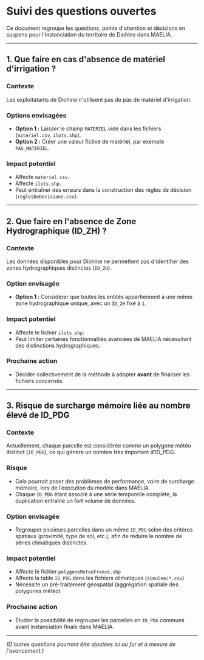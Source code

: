 # Suivi des questions ouvertes

Ce document regroupe les questions, points d'attention et décisions en suspens pour l'instanciation du territoire de Diohine dans MAELIA.

---

## 1. Que faire en cas d'absence de matériel d'irrigation ?

### Contexte

Les exploitatants de Diohine n'utilisent pas de pas de matériel d'irrigation.

### Options envisagées

- **Option 1 :** Laisser le champ `MATERIEL` vide dans les fichiers (`materiel.csv`, `ilots.shp`).
- **Option 2 :** Créer une valeur fictive de matériel, par exemple `PAS_MATERIEL`.

### Impact potentiel

- Affecte `materiel.csv`.
- Affecte `ilots.shp`.
- Peut entraîner des erreurs dans la construction des règles de décision (`reglesDeDecisions.csv`).

---

## 2. Que faire en l'absence de Zone Hydrographique (ID_ZH) ?

### Contexte

Les données disponibles pour Diohine ne permettent pas d'identifier des zones hydrographiques distinctes (`ID_ZH`).

### Option envisagée

- **Option 1 :** Considérer que toutes les entités appartiennent à une même zone hydrographique unique, avec un `ID_ZH` fixé à `1`.

### Impact potentiel

- Affecte le fichier `ilots.shp`.
- Peut limiter certaines fonctionnalités avancées de MAELIA nécessitant des distinctions hydrographiques.

### Prochaine action

- Décider collectivement de la méthode à adopter **avant** de finaliser les fichiers concernés.

---

## 3. Risque de surcharge mémoire liée au nombre élevé de ID_PDG

### Contexte

Actuellement, chaque parcelle est considérée comme un polygone météo distinct (`ID_PDG`), ce qui génère un nombre très important d’ID_PDG.

### Risque

- Cela pourrait poser des problèmes de performance, voire de surcharge mémoire, lors de l’exécution du modèle dans MAELIA.
- Chaque `ID_PDG` étant associé à une série temporelle complète, la duplication entraîne un fort volume de données.

### Option envisagée

- Regrouper plusieurs parcelles dans un même `ID_PDG` selon des critères spatiaux (proximité, type de sol, etc.), afin de réduire le nombre de séries climatiques distinctes.

### Impact potentiel

- Affecte le fichier `polygoneMeteoFrance.shp`
- Affecte la table `ID_PDG` dans les fichiers climatiques (`simulee/*.csv`)
- Nécessite un pré-traitement géospatial (aggrégation spatiale des polygones météo)

### Prochaine action

- Étudier la possibilité de regrouper les parcelles en `ID_PDG` communs avant instanciation finale dans MAELIA.

---

*(D'autres questions pourront être ajoutées ici au fur et à mesure de l'avancement.)*
